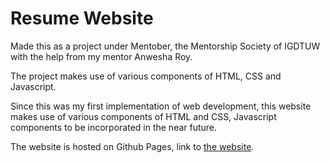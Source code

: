 Resume Website
=========

Made this as a project under Mentober, the Mentorship Society of IGDTUW with the help from my mentor Anwesha Roy. 

The project makes use of various components of HTML, CSS and Javascript. 

Since this was my first implementation of web development, this website makes use of various components of HTML and CSS, Javascript components to be incorporated in the near future. 

The website is hosted on Github Pages, link to [the website](https://shrutayyyy.github.io/resume/).
